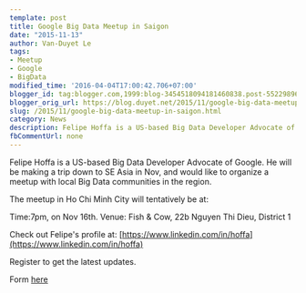 ```yaml
---
template: post
title: Google Big Data Meetup in Saigon
date: "2015-11-13"
author: Van-Duyet Le
tags:
- Meetup
- Google
- BigData
modified_time: '2016-04-04T17:00:42.706+07:00'
blogger_id: tag:blogger.com,1999:blog-3454518094181460838.post-552298962938169188
blogger_orig_url: https://blog.duyet.net/2015/11/google-big-data-meetup-in-saigon.html
slug: /2015/11/google-big-data-meetup-in-saigon.html
category: News
description: Felipe Hoffa is a US-based Big Data Developer Advocate of Google.
fbCommentUrl: none
---
```


Felipe Hoffa is a US-based Big Data Developer Advocate of Google.
He will be making a trip down to SE Asia in Nov, and would like to organize a meetup with local Big Data communities in the region.

The meetup in Ho Chi Minh City will tentatively be at:

Time:7pm, on Nov 16th.
Venue: Fish & Cow, 22b Nguyen Thi Dieu, District 1

Check out Felipe's profile at:
[https://www.linkedin.com/in/hoffa](https://www.linkedin.com/in/hoffa)

Register to get the latest updates.

Form [here](https://docs.google.com/forms/d/1anvfxYgbqSllHuq76KBvyOOUYxTJ-TJ7aGDoVkZRpG4/viewform?c=0&amp;w=1&amp;edit_requested=true)
